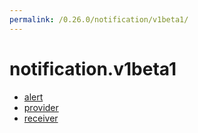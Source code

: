 ```yaml
---
permalink: /0.26.0/notification/v1beta1/
---
```


# notification.v1beta1



* [alert](alert.md)
* [provider](provider.md)
* [receiver](receiver.md)